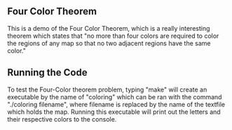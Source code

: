 ## Four Color Theorem
This is a demo of the Four Color Theorem, which is a really interesting theorem which states that "no more than four colors are required to color the regions of any map so that no two adjacent regions have the same color." 


## Running the Code
To test the Four-Color theorem problem, typing "make" will create an executable by the name of "coloring" which can be ran with the command "./coloring filename", where filename is replaced by the name of the textfile which holds the map. Running this executable will print out the letters and their respective colors to the console.
